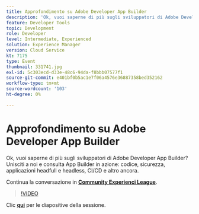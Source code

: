 ```yaml
---
title: Approfondimento su Adobe Developer App Builder
description: 'Ok, vuoi saperne di più sugli sviluppatori di Adobe Developer App Builder? Unisciti a noi e scopri Adobe Developer App Builder in azione: codice, sicurezza, applicazioni headfull e headless, CI/CD e altro ancora. Questa sessione è stata distribuita come parte dell’evento Contenuto Adobe Developers Live.'
feature: Developer Tools
topic: Development
role: Developer
level: Intermediate, Experienced
solution: Experience Manager
version: Cloud Service
kt: 7175
type: Event
thumbnail: 331741.jpg
exl-id: 5c303ecd-d33e-48c6-94da-f8bbb07577f1
source-git-commit: e401bf0b5ac1e7f06a4576e36887358bed352162
workflow-type: tm+mt
source-wordcount: '103'
ht-degree: 0%

---
```


# Approfondimento su Adobe Developer App Builder

Ok, vuoi saperne di più sugli sviluppatori di Adobe Developer App Builder? Unisciti a noi e consulta App Builder in azione: codice, sicurezza, applicazioni headfull e headless, CI/CD e altro ancora.

Continua la conversazione in **[Community Experienci League](https://adobe.ly/36Yd3v6)**.

>[!VIDEO](https://video.tv.adobe.com/v/331741/?quality=12&learn=on&hidetitle=true)

Clic **[qui](/help/adobe-developers-live/assets/app-builder.pdf)** per le diapositive della sessione.
